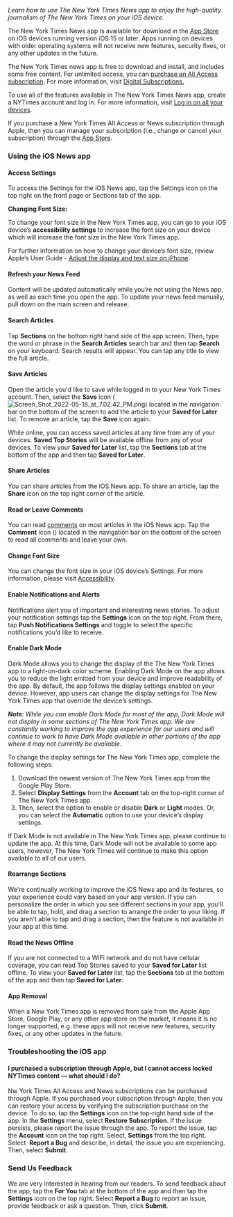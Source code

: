 _Learn how to use The New York Times News app to enjoy the high-quality journalism of The New York Times on your iOS device._

The New York Times News app is available for download in the [App Store](http://www.appstore.com/nytimes) on iOS devices running version iOS 15 or later. Apps running on devices with older operating systems will not receive new features, security fixes, or any other updates in the future.

The New York Times news app is free to download and install, and includes some free content. For unlimited access, you can [purchase an All Access subscription](https://www.nytimes.com/subscription). For more information, visit [Digital Subscriptions.](https://help.nytimes.com/hc/en-us/articles/115015852367-Digital-subscriptions)

To use all of the features available in The New York Times News app, create a NYTimes account and log in. For more information, visit [Log in on all your devices](https://help.nytimes.com/hc/en-us/articles/115010905707-Log-in-on-all-your-devices).

If you purchase a New York Times All Access or News subscription through Apple, then you can manage your subscription (i.e., change or cancel your subscription) through the [App Store](http://www.appstore.com/nytimes).

### Using the iOS News app

#### **Access Settings**

To access the Settings for the iOS News app, tap the Settings icon on the top right on the front page or Sections tab of the app.

**Changing Font Size:**

To change your font size in the New York Times app, you can go to your iOS device’s **accessibility settings** to increase the font size on your device which will increase the font size in the New York Times app.

For further information on how to change your device’s font size, review Apple’s User Guide - [Adjust the display and text size on iPhone](https://support.apple.com/guide/iphone/display-text-size-iph3e2e1fb0/ios#:~:text=Go%20to%20Settings%20%3E%20Accessibility%20%3E%20Display,using%20the%20Font%20Size%20slider.).

#### **Refresh your News Feed**

Content will be updated automatically while you’re not using the News app, as well as each time you open the app. To update your news feed manually, pull down on the main screen and release.

#### **Search Articles**

Tap **Sections** on the bottom right hand side of the app screen. Then, type the word or phrase in the **Search Articles** search bar and then tap **Search** on your keyboard. Search results will appear. You can tap any title to view the full article.

#### **Save Articles**

Open the article you'd like to save while logged in to your New York Times account. Then, select the **Save** icon (![Screen_Shot_2022-05-18_at_7.02.42_PM.png](https://help.nytimes.com/hc/article_attachments/6383642113300/Screen_Shot_2022-05-18_at_7.02.42_PM.png)) located in the navigation bar on the bottom of the screen to add the article to your **Saved for Later** list. To remove an article, tap the **Save** icon again.

While online, you can access saved articles at any time from any of your devices. **Saved Top Stories** will be available offline from any of your devices. To view your **Saved for Later** list, tap the **Sections** tab at the bottom of the app and then tap **Saved for Later**.

#### **Share Articles**

You can share articles from the iOS News app. To share an article, tap the **Share** icon on the top right corner of the article.

#### Read or Leave Comments

You can read [comments](https://help.nytimes.com/hc/en-us/articles/115014792387-Comments) on most articles in the iOS News app. Tap the **Comment** icon () located in the navigation bar on the bottom of the screen to read all comments and leave your own.

#### **Change Font Size**

You can change the font size in your iOS device’s Settings. For more information, please visit [Accessibility](https://help.nytimes.com/hc/en-us/articles/115015727108).

#### Enable Notifications and Alerts

Notifications alert you of important and interesting news stories. To adjust your notification settings tap the **Settings** icon on the top right. From there, tap **Push Notifications Settings** and toggle to select the specific notifications you’d like to receive.

#### **Enable Dark Mode** 

Dark Mode allows you to change the display of the The New York Times app to a light-on-dark color scheme. Enabling Dark Mode on the app allows you to reduce the light emitted from your device and improve readability of the app. By default, the app follows the display settings enabled on your device. However, app users can change the display settings for The New York Times app that override the device’s settings.

**_Note_**_: While you can enable Dark Mode for most of the app, Dark Mode will not display in some sections of The New York Times app. We are constantly working to improve the app experience for our users and will continue to work to have Dark Mode available in other portions of the app where it may not currently be available._

To change the display settings for The New York Times app, complete the following steps:

1.  Download the newest version of The New York Times app from the Google Play Store.
2.  Select **Display Settings** from the **Account** tab on the top-right corner of The New York Times app.
3.  Then, select the option to enable or disable **Dark** or **Light** modes. Or, you can select the **Automatic** option to use your device’s display settings.

If Dark Mode is not available in The New York Times app, please continue to update the app. At this time, Dark Mode will not be available to some app users, however, The New York Times will continue to make this option available to all of our users.

#### **Rearrange Sections**

We're continually working to improve the iOS News app and its features, so your experience could vary based on your app version. If you can personalize the order in which you see different sections in your app, you'll be able to tap, hold, and drag a section to arrange the order to your liking. If you aren't able to tap and drag a section, then the feature is not available in your app at this time.

#### **Read the News Offline**

If you are not connected to a WiFi network and do not have cellular coverage, you can read Top Stories saved to your **Saved for Later** list offline. To view your **Saved for Later** list, tap the **Sections** tab at the bottom of the app and then tap **Saved for Later**.

#### **App Removal** 

When a New York Times app is removed from sale from the Apple App Store, Google Play, or any other app store on the market, it means it is no longer supported, e.g. these apps will not receive new features, security fixes, or any other updates in the future.

### Troubleshooting the iOS app

#### **I purchased a subscription through Apple, but I cannot access locked NYTimes content — what should I do?**

Nw York Times All Access and News subscriptions can be purchased through Apple. If you purchased your subscription through Apple, then you can restore your access by verifying the subscription purchase on the device. To do so, tap the **Settings** icon on the top-right hand side of the app. In the **Settings** menu, select **Restore Subscription**. If the issue persists, please report the issue through the app. To report the issue, tap the **Account** icon on the top right. Select, **Settings** from the top right. Select  **Report a Bug** and describe, in detail, the issue you are experiencing. Then, select **Submit**.

### Send Us Feedback

We are very interested in hearing from our readers. To send feedback about the app, tap the **For You** tab at the bottom of the app and then tap the **Settings** icon on the top right. Select **Report a Bug** to report an issue, provide feedback or ask a question. Then, click **Submit**.
